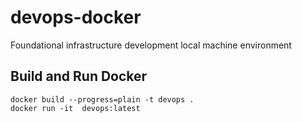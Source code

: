 # devops-docker
Foundational infrastructure development local machine environment

## Build and Run Docker
```
docker build --progress=plain -t devops .
docker run -it  devops:latest
```
